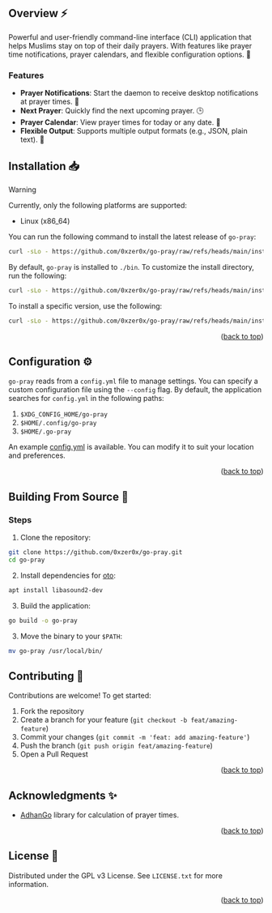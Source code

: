 <a id="readme-top"></a>

## Overview ⚡

Powerful and user-friendly command-line interface (CLI) application that helps Muslims stay on top of their daily prayers. With features like prayer time notifications, prayer calendars, and flexible configuration options. 🕌

### Features

- **Prayer Notifications**: Start the daemon to receive desktop notifications at prayer times. 🔔
- **Next Prayer**: Quickly find the next upcoming prayer. 🕒
- **Prayer Calendar**: View prayer times for today or any date. 📅
- **Flexible Output**: Supports multiple output formats (e.g., JSON, plain text). 📜

## Installation 📥

> [!WARNING]
> Currently, only the following platforms are supported:
>
> - Linux (x86_64)

You can run the following command to install the latest release of `go-pray`:

```sh
curl -sLo - https://github.com/0xzer0x/go-pray/raw/refs/heads/main/install.sh | bash
```

By default, `go-pray` is installed to `./bin`. To customize the install directory, run the following:

```sh
curl -sLo - https://github.com/0xzer0x/go-pray/raw/refs/heads/main/install.sh | env INSTALL_DIR=~/.local/bin bash
```

To install a specific version, use the following:

```sh
curl -sLo - https://github.com/0xzer0x/go-pray/raw/refs/heads/main/install.sh | env INSTALL_VERSION=0.1.3 bash
```

<p align="right">(<a href="#readme-top">back to top</a>)</p>

## Configuration ⚙️

`go-pray` reads from a `config.yml` file to manage settings. You can specify a custom configuration file using the `--config` flag. By default, the application searches for `config.yml` in the following paths:

1. `$XDG_CONFIG_HOME/go-pray`
2. `$HOME/.config/go-pray`
3. `$HOME/.go-pray`

An example [config.yml](./config.yml) is available. You can modify it to suit your location and preferences.

<p align="right">(<a href="#readme-top">back to top</a>)</p>

## Building From Source 🔨

### Steps

1. Clone the repository:

```bash
git clone https://github.com/0xzer0x/go-pray.git
cd go-pray
```

2. Install dependencies for [oto](https://github.com/ebitengine/oto?tab=readme-ov-file#prerequisite):

```bash
apt install libasound2-dev
```

3. Build the application:

```bash
go build -o go-pray
```

3. Move the binary to your `$PATH`:

```bash
mv go-pray /usr/local/bin/
```

## Contributing 👥

Contributions are welcome! To get started:

1. Fork the repository
2. Create a branch for your feature (`git checkout -b feat/amazing-feature`)
3. Commit your changes (`git commit -m 'feat: add amazing-feature'`)
4. Push the branch (`git push origin feat/amazing-feature`)
5. Open a Pull Request

<p align="right">(<a href="#readme-top">back to top</a>)</p>

## Acknowledgments ✨

- [AdhanGo](https://github.com/mnadev/adhango/) library for calculation of prayer times.

<p align="right">(<a href="#readme-top">back to top</a>)</p>

## License 📜

Distributed under the GPL v3 License. See `LICENSE.txt` for more information.

<p align="right">(<a href="#readme-top">back to top</a>)</p>
